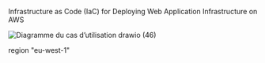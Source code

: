 Infrastructure as Code (IaC) for Deploying Web Application Infrastructure on AWS 
 
![Diagramme du cas d’utilisation drawio (46)](https://github.com/BenHelal/vpc-ec2/assets/114242095/6bf4ddec-adde-4b9d-b401-821305cb3a22)

region "eu-west-1"
